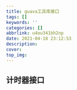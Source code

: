 ```yaml
---
title: guava工具库接口
tags: []
keywords: ''
categories: []
abbrlink: u4ou341bh2np
date: 2021-04-18 23:12:53
description:
cover: 
top_img: 
---
```


## 计时器接口